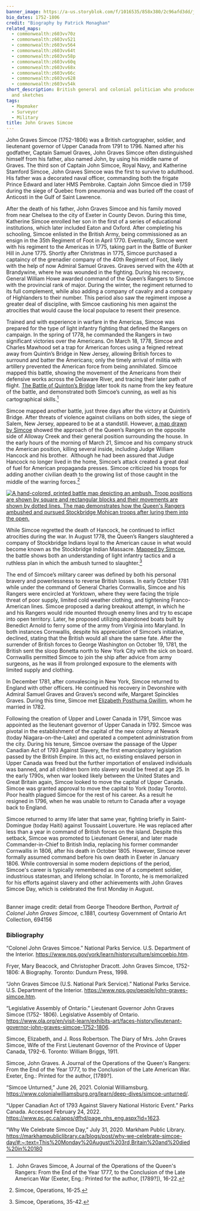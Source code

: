 ```yaml
---
banner_image: https://a-us.storyblok.com/f/1016535/858x380/2c96afd3dd/john_graves_simcoe.png
bio_dates: 1752-1806
credit: "Biography by Patrick Monaghan"
related_maps:
  - commonwealth:z603vv70z
  - commonwealth:z603vv521
  - commonwealth:z603vv564
  - commonwealth:z603vv64t
  - commonwealth:z603vv58p
  - commonwealth:z603vv60q
  - commonwealth:z603vv68x
  - commonwealth:z603vv66c
  - commonwealth:z603vv628
  - commonwealth:z603vv54k
short_description: British general and colonial politician who produced many maps
  and sketches
tags:
  - Mapmaker
  - Surveyor
  - Military
title: John Graves Simcoe
---
```

John Graves Simcoe (1752-1806) was a British cartographer, soldier, and lieutenant governor of Upper Canada from 1791 to 1796. Named after his godfather, Captain Samuel Graves, John Graves Simcoe often distinguished himself from his father, also named John, by using his middle name of Graves. The third son of Captain John Simcoe, Royal Navy, and Katherine Stamford Simcoe, John Graves Simcoe was the first to survive to adulthood. His father was a decorated naval officer, commanding both the frigate Prince Edward and later HMS Pembroke. Captain John Simcoe died in 1759 during the siege of Quebec from pneumonia and was buried off the coast of Anticosti in the Gulf of Saint Lawrence.

After the death of his father, John Graves Simcoe and his family moved from near Chelsea to the city of Exeter in County Devon. During this time, Katherine Simcoe enrolled her son in the first of a series of educational institutions, which later included Eaton and Oxford. After completing his schooling, Simcoe enlisted in the British Army, being commissioned as an ensign in the 35th Regiment of Foot in April 1770. Eventually, Simcoe went with his regiment to the Americas in 1775, taking part in the Battle of Bunker Hill in June 1775. Shortly after Christmas in 1775, Simcoe purchased a captaincy of the grenadier company of the 40th Regiment of Foot, likely with the help of now Admiral Samuel Graves. Graves served with the 40th at Brandywine, where he was wounded in the fighting. During his recovery, General William Howe awarded command of the Queen’s Rangers to Simcoe with the provincial rank of major. During the winter, the regiment returned to its full complement, while also adding a company of cavalry and a company of Highlanders to their number. This period also saw the regiment impose a greater deal of discipline, with Simcoe cautioning his men against the atrocities that would cause the local populace to resent their presence.

Trained and with experience in warfare in the Americas, Simcoe was prepared for the type of light infantry fighting that defined the Rangers on campaign. In the spring of 1778, he commanded the Rangers in two significant victories over the Americans. On March 18, 1778, Simcoe and Charles Mawhood set a trap for American forces using a feigned retreat away from Quintin’s Bridge in New Jersey, allowing British forces to surround and batter the Americans; only the timely arrival of militia with artillery prevented the American force from being annihilated. Simcoe mapped this battle, showing the movement of the Americans from their defensive works across the Delaware River, and tracing their later path of flight. [The Battle of Quinton’s Bridge](/maps/commonwealth:z603vv521) later took its name from the key feature of the battle, and demonstrated both Simcoe’s cunning, as well as his cartographical skills.[^1]

Simcoe mapped another battle, just three days after the victory at Quintin’s Bridge. After threats of violence against civilians on both sides, the siege of Salem, New Jersey, appeared to be at a standstill. However, [a map drawn by Simcoe](/maps/commonwealth:z603vv54k) showed the approach of the Queen’s Rangers on the opposite side of Alloway Creek and their general position surrounding the house. In the early hours of the morning of March 21, Simcoe and his company struck the American position, killing several inside, including Judge William Hancock and his brother.  Although he had been assured that Judge Hancock no longer lived in the home, Simcoe’s attack created a great deal of fuel for American propaganda presses. Simcoe criticized his troops for adding another civilian death to the growing list of those caught in the middle of the warring forces.[^2]

[![A hand-colored, printed battle map depicting an ambush. Troop positions are shown by square and rectangular blocks and their movements are shown by dotted lines. The map demonstrates how the Queen's Rangers ambushed and pursued Stockbridge Mohican troops after luring them into the open.](https://iiif.digitalcommonwealth.org/iiif/2/commonwealth:z603vv57d/940,1165,5505,4326/650,/0/default.jpg "John Graves Simcoe's 1787 \"Ambuscade of the Indians at Kingsbridge\", depicting the 1778 ambush of Stockbridge Mohican troops in what is now the Bronx")](/maps/commonwealth:z603vv564)

While Simcoe regretted the death of Hancock, he continued to inflict atrocities during the war. In August 1778, the Queen’s Rangers slaughtered a company of Stockbridge Indians loyal to the American cause in what would become known as the Stockbridge Indian Massacre. [Mapped by Simcoe](/maps/commonwealth:z603vv564), the battle shows both an understanding of light infantry tactics and a ruthless plan in which the ambush turned to slaughter.[^3]

The end of Simcoe’s military career was defined by both his personal bravery and powerlessness to reverse British losses. In early October 1781 while under the command of General Charles Cornwallis, Simcoe and his Rangers were encircled at Yorktown, where they were facing the triple threat of poor supply, limited cold weather clothing, and tightening Franco-American lines. Simcoe proposed a daring breakout attempt, in which he and his Rangers would ride mounted through enemy lines and try to escape into open territory. Later, he proposed utilizing abandoned boats built by Benedict Arnold to ferry some of the army from Virginia into Maryland. In both instances Cornwallis, despite his appreciation of Simcoe’s initiative, declined, stating that the British would all share the same fate. After the surrender of British forces to George Washington on October 19, 1781, the British sent the sloop Bonetta north to New York City with the sick on board. Cornwallis permitted Simcoe to join the ship after advice from army surgeons, as he was ill from prolonged exposure to the elements with limited supply and clothing.

In December 1781, after convalescing in New York, Simcoe returned to England with other officers. He continued his recovery in Devonshire with Admiral Samuel Graves and Graves’s second wife, Margaret Spinckles Graves. During this time, Simcoe met [Elizabeth Posthuma Gwillim](/people/elizabeth-simcoe), whom he married in 1782.

Following the creation of Upper and Lower Canada in 1791, Simcoe was appointed as the lieutenant governor of Upper Canada in 1792. Simcoe was pivotal in the establishment of the capital of the new colony at Newark (today Niagara-on-the-Lake) and operated a competent administration from the city. During his tenure, Simcoe oversaw the passage of the Upper Canadian Act of 1793 Against Slavery, the first emancipatory legislation passed by the British Empire. In this act, no existing enslaved person in Upper Canada was freed but the further importation of enslaved individuals was banned, and all children born into slavery would be freed at age 25. In the early 1790s, when war looked likely between the United States and Great Britain again, Simcoe looked to move the capital of Upper Canada. Simcoe was granted approval to move the capital to York (today Toronto). Poor health plagued Simcoe for the rest of his career. As a result he resigned in 1796, when he was unable to return to Canada after a voyage back to England.

Simcoe returned to army life later that same year, fighting briefly in Saint-Domingue (today Haiti) against Toussaint Louverture. He was replaced after less than a year in command of British forces on the island. Despite this setback, Simcoe was promoted to Lieutenant General, and later made Commander-in-Chief to British India, replacing his former commander Cornwallis in 1806, after his death in October 1805. However, Simcoe never formally assumed command before his own death in Exeter in January 1806. While controversial in some modern depictions of the period, Simcoe's career is typically remembered as one of a competent soldier, industrious statesman, and lifelong scholar. In Toronto, he is memorialized for his efforts against slavery and other achievements with John Graves Simcoe Day, which is celebrated the first Monday in August.  
  

Banner image credit: detail from George Theodore Berthon, _Portrait of Colonel John Graves Simcoe,_ c.1881, courtesy Government of Ontario Art Collection, 694156

[^1]:  John Graves Simcoe, A Journal of the Operations of the Queen's Rangers: From the End of the Year 1777, to the Conclusion of the Late American War (Exeter, Eng.: Printed for the author, \[1789?\]), 16-22.

[^2]: Simcoe, Operations, 16-25.

[^3]: Simcoe, Operations, 35-42.

### Bibliography

“Colonel John Graves Simcoe.” National Parks Service. U.S. Department of the Interior. https://www.nps.gov/york/learn/historyculture/simcoebio.htm.

Fryer, Mary Beacock, and Christopher Dracott. John Graves Simcoe, 1752-1806: A Biography. Toronto: Dundurn Press, 1998.

“John Graves Simcoe (U.S. National Park Service).” National Parks Service. U.S. Department of the Interior. https://www.nps.gov/people/john-graves-simcoe.htm.

“Legislative Assembly of Ontario.” Lieutenant Governor John Graves Simcoe (1752- 1806). Legislative Assembly of Ontario. https://www.ola.org/en/visit-learn/exhibits-art/faces-history/lieutenant-governor-john-graves-simcoe-1752-1806.

Simcoe, Elizabeth, and J. Ross Robertson. The Diary of Mrs. John Graves Simcoe, Wife of the First Lieutenant Governor of the Province of Upper Canada, 1792-6. Toronto: William Briggs, 1911.

Simcoe, John Graves. A Journal of the Operations of the Queen's Rangers: From the End of the Year 1777, to the Conclusion of the Late American War. Exeter, Eng.: Printed for the author, \[1789?\].

“Simcoe Unturned,” June 26, 2021. Colonial Williamsburg. https://www.colonialwilliamsburg.org/learn/deep-dives/simcoe-unturned/.

“Upper Canadian Act of 1793 Against Slavery National Historic Event.” Parks Canada. Accessed February 24, 2022. https://www.pc.gc.ca/apps/dfhd/page_nhs_eng.aspx?id=1623.

“Why We Celebrate Simcoe Day,” July 31, 2020. Markham Public Library. https://markhampubliclibrary.ca/blogs/post/why-we-celebrate-simcoe-day/#:~:text=This%20Monday%20August%203rd,Britain%20and%20died%20in%20180
